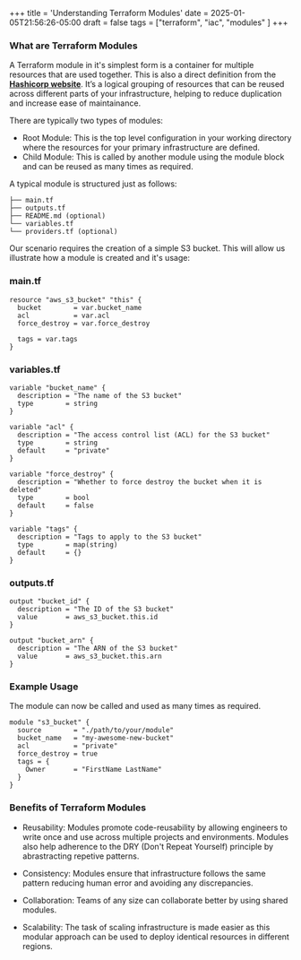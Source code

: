 +++
title = 'Understanding Terraform Modules'
date = 2025-01-05T21:56:26-05:00
draft = false
tags = ["terraform", "iac", "modules" ]
+++


### What are Terraform Modules 

A Terraform module in it's simplest form is a container for multiple resources that are used together. This is also a direct definition from the __[Hashicorp website](https://developer.hashicorp.com/terraform/language/modules/develop)__. It’s a logical grouping of resources that can be reused across different parts of your infrastructure, helping to reduce duplication and increase ease of maintainance.

There are typically two types of modules:
+ Root Module: This is the top level configuration in your working directory where the resources for your primary infrastructure are defined.
+ Child Module: This is called by another module using the module block and can be reused as many times as required.

A typical module is structured just as follows:

```
├── main.tf
├── outputs.tf
├── README.md (optional)
└── variables.tf
└── providers.tf (optional)
```

Our scenario requires the creation of a simple S3 bucket. This will allow us illustrate how a module is created and it's usage:

### main.tf
```
resource "aws_s3_bucket" "this" {
  bucket        = var.bucket_name
  acl           = var.acl
  force_destroy = var.force_destroy

  tags = var.tags
}
```

### variables.tf
```
variable "bucket_name" {
  description = "The name of the S3 bucket"
  type        = string
}

variable "acl" {
  description = "The access control list (ACL) for the S3 bucket"
  type        = string
  default     = "private"
}

variable "force_destroy" {
  description = "Whether to force destroy the bucket when it is deleted"
  type        = bool
  default     = false
}

variable "tags" {
  description = "Tags to apply to the S3 bucket"
  type        = map(string)
  default     = {}
}
```

### outputs.tf
```
output "bucket_id" {
  description = "The ID of the S3 bucket"
  value       = aws_s3_bucket.this.id
}

output "bucket_arn" {
  description = "The ARN of the S3 bucket"
  value       = aws_s3_bucket.this.arn
}
```

### Example Usage

The module can now be called and used as many times as required.

```
module "s3_bucket" {
  source        = "./path/to/your/module"
  bucket_name   = "my-awesome-new-bucket"
  acl           = "private"
  force_destroy = true
  tags = {
    Owner       = "FirstName LastName"
  }
}
```
### Benefits of Terraform Modules

+ Reusability: Modules promote code-reusability by allowing engineers to write once and use across multiple projects and environments. Modules also help adherence to the DRY (Don't Repeat Yourself) principle by abrastracting repetive patterns.

+ Consistency: Modules ensure that infrastructure follows the same pattern reducing human error and avoiding any discrepancies.

+ Collaboration: Teams of any size can collaborate better by using shared modules.

+ Scalability: The task of scaling infrastructure is made easier as this modular approach can be used to deploy identical resources in different regions.

